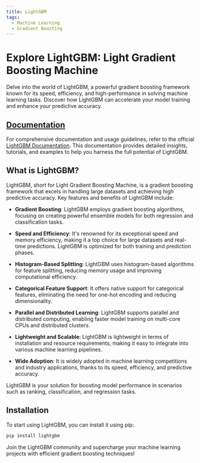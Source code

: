```yaml
---
title: LightGBM
tags:
  - Machine Learning
  - Gradient Boosting
---
```


# Explore LightGBM: Light Gradient Boosting Machine

Delve into the world of LightGBM, a powerful gradient boosting framework known for its speed, efficiency, and high-performance in solving machine learning tasks. Discover how LightGBM can accelerate your model training and enhance your predictive accuracy.

## [Documentation](https://lightgbm.readthedocs.io/en/latest/)

For comprehensive documentation and usage guidelines, refer to the official [LightGBM Documentation](https://lightgbm.readthedocs.io/en/latest/). This documentation provides detailed insights, tutorials, and examples to help you harness the full potential of LightGBM.

## What is LightGBM?

LightGBM, short for Light Gradient Boosting Machine, is a gradient boosting framework that excels in handling large datasets and achieving high predictive accuracy. Key features and benefits of LightGBM include:

- **Gradient Boosting**: LightGBM employs gradient boosting algorithms, focusing on creating powerful ensemble models for both regression and classification tasks.

- **Speed and Efficiency**: It's renowned for its exceptional speed and memory efficiency, making it a top choice for large datasets and real-time predictions. LightGBM is optimized for both training and prediction phases.

- **Histogram-Based Splitting**: LightGBM uses histogram-based algorithms for feature splitting, reducing memory usage and improving computational efficiency.

- **Categorical Feature Support**: It offers native support for categorical features, eliminating the need for one-hot encoding and reducing dimensionality.

- **Parallel and Distributed Learning**: LightGBM supports parallel and distributed computing, enabling faster model training on multi-core CPUs and distributed clusters.

- **Lightweight and Scalable**: LightGBM is lightweight in terms of installation and resource requirements, making it easy to integrate into various machine learning pipelines.

- **Wide Adoption**: It is widely adopted in machine learning competitions and industry applications, thanks to its speed, efficiency, and predictive accuracy.

LightGBM is your solution for boosting model performance in scenarios such as ranking, classification, and regression tasks.

## Installation

To start using LightGBM, you can install it using pip:

```bash
pip install lightgbm
```

Join the LightGBM community and supercharge your machine learning projects with efficient gradient boosting techniques!